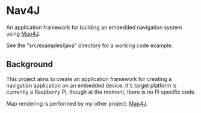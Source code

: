 # Nav4J
An application framework for building an embedded navigation system using [Map4J](https://github.com/joelkoz/Map4J).

See the "src/examples/java" directory for a working code example.

## Background

This project aims to create an application framework for creating a navigation application on an embedded device. It's
target platform is currently a Raspberry Pi, though at the moment, there is no Pi specific code.

Map rendering is performed by my other project: [Map4J](https://github.com/joelkoz/Map4J).

